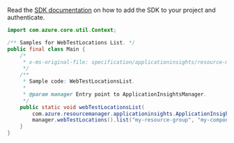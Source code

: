 Read the [SDK documentation](https://github.com/Azure/azure-sdk-for-java/blob/azure-resourcemanager-applicationinsights_1.0.0-beta.2/sdk/applicationinsights/azure-resourcemanager-applicationinsights/README.md) on how to add the SDK to your project and authenticate.

```java
import com.azure.core.util.Context;

/** Samples for WebTestLocations List. */
public final class Main {
    /*
     * x-ms-original-file: specification/applicationinsights/resource-manager/Microsoft.Insights/stable/2015-05-01/examples/WebTestLocationsList.json
     */
    /**
     * Sample code: WebTestLocationsList.
     *
     * @param manager Entry point to ApplicationInsightsManager.
     */
    public static void webTestLocationsList(
        com.azure.resourcemanager.applicationinsights.ApplicationInsightsManager manager) {
        manager.webTestLocations().list("my-resource-group", "my-component", Context.NONE);
    }
}
```
